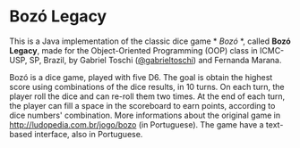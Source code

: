 # Bozó Legacy

This is a Java implementation of the classic dice game * *Bozó* *, called **Bozó Legacy**, made for the Object-Oriented Programming (OOP) class in ICMC-USP, SP, Brazil, by Gabriel Toschi ([@gabrieltoschi](https://github.com/gabrieltoschi)) and Fernanda Marana.

Bozó is a dice game, played with five D6. The goal is obtain the highest score using combinations of the dice results, in 10 turns. On each turn, the player roll the dice and can re-roll them two times. At the end of each turn, 
the player can fill a space in the scoreboard to earn points, according to dice numbers' combination. More informations about the original game in http://ludopedia.com.br/jogo/bozo (in Portuguese). The game have a text-based interface, also in Portuguese.